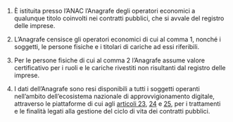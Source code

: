 1. È istituita presso l’ANAC l’Anagrafe degli operatori economici a qualunque titolo coinvolti nei contratti pubblici, che si avvale del registro delle imprese.

2. L’Anagrafe censisce gli operatori economici di cui al comma 1, nonché i soggetti, le persone fisiche e i titolari di cariche ad essi riferibili.

3. Per le persone fisiche di cui al comma 2 l’Anagrafe assume valore certificativo per i ruoli e le cariche rivestiti non risultanti dal registro delle imprese.
  
4. I dati dell’Anagrafe sono resi disponibili a tutti i soggetti operanti nell’ambito dell’ecosistema nazionale di approvvigionamento digitale, attraverso le piattaforme di cui  agli [articoli 23](/index.html?article=articolo-23&version=2), [24](/index.html?article=articolo-24&version=2) e [25](/index.html?article=articolo-25&version=1), per i trattamenti e le finalità legati alla gestione del ciclo di vita dei  contratti pubblici. 